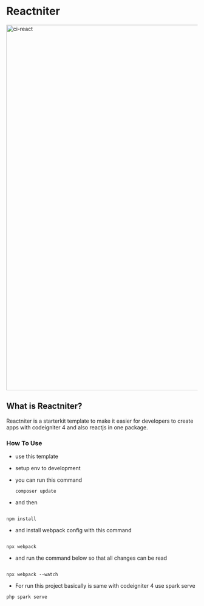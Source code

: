 # Reactniter

<img width="960" alt="ci-react" src="https://user-images.githubusercontent.com/69211780/125196406-0ad19580-e284-11eb-9766-6d15c2e80983.png">

## What is Reactniter?

Reactniter is a starterkit template to make it easier for developers to create apps with codeigniter 4 and also reactjs in one package.

### How To Use

- use this template
- setup env to development
- you can run this command

  ```
  composer update
  ```

- and then

```

npm install

```

- and install webpack config with this command

```

npx webpack

```

- and run the command below so that all changes can be read

```

npx webpack --watch

```

- For run this project basically is same with codeigniter 4 use spark serve

```
php spark serve
```
